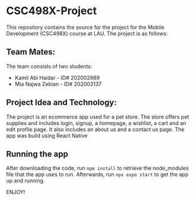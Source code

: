 # CSC498X-Project
This repository contains the source for the project for the Mobile Development (CSC498X) course at LAU. The project is as follows:

## Team Mates:

The team consists of two students:
- Kamil Abi Haidar - ID# 202002989
- Mia Najwa Zebian - ID# 202003137

## Project Idea and Technology:

The project is an ecommerce app used for a pet store. The store offers pet supplies and includes login, signup, a homepage, a wishlist, a cart and an edit profile page. It also includes an about us and a contact us page. The app was build using React Native

## Running the app

After downloading the code, run ``` npm install ``` to retrieve the node_modules file that the app uses to run. Afterwards, run ```npx expo start``` to get the app up and running.

ENJOY!
